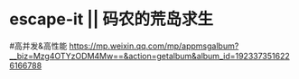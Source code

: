 
# escape-it || 码农的荒岛求生

#高并发&高性能  https://mp.weixin.qq.com/mp/appmsgalbum?__biz=Mzg4OTYzODM4Mw==&action=getalbum&album_id=1923373516226166788
